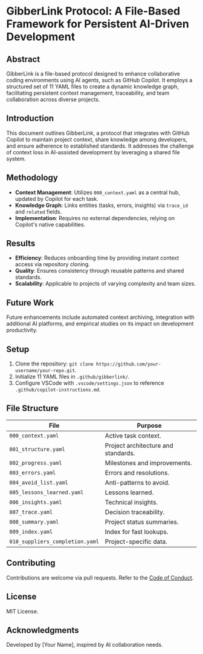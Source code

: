 # GibberLink Protocol: A File-Based Framework for Persistent AI-Driven Development

## Abstract
GibberLink is a file-based protocol designed to enhance collaborative coding environments using AI agents, such as GitHub Copilot. It employs a structured set of 11 YAML files to create a dynamic knowledge graph, facilitating persistent context management, traceability, and team collaboration across diverse projects.

## Introduction
This document outlines GibberLink, a protocol that integrates with GitHub Copilot to maintain project context, share knowledge among developers, and ensure adherence to established standards. It addresses the challenge of context loss in AI-assisted development by leveraging a shared file system.

## Methodology
- **Context Management**: Utilizes `000_context.yaml` as a central hub, updated by Copilot for each task.
- **Knowledge Graph**: Links entities (tasks, errors, insights) via `trace_id` and `related` fields.
- **Implementation**: Requires no external dependencies, relying on Copilot's native capabilities.

## Results
- **Efficiency**: Reduces onboarding time by providing instant context access via repository cloning.
- **Quality**: Ensures consistency through reusable patterns and shared standards.
- **Scalability**: Applicable to projects of varying complexity and team sizes.

## Future Work
Future enhancements include automated context archiving, integration with additional AI platforms, and empirical studies on its impact on development productivity.

## Setup
1. Clone the repository: `git clone https://github.com/your-username/your-repo.git`.
2. Initialize 11 YAML files in `.github/gibberlink/`.
3. Configure VSCode with `.vscode/settings.json` to reference `.github/copilot-instructions.md`.

## File Structure
| File | Purpose |
|------|---------|
| `000_context.yaml` | Active task context. |
| `001_structure.yaml` | Project architecture and standards. |
| `002_progress.yaml` | Milestones and improvements. |
| `003_errors.yaml` | Errors and resolutions. |
| `004_avoid_list.yaml` | Anti-patterns to avoid. |
| `005_lessons_learned.yaml` | Lessons learned. |
| `006_insights.yaml` | Technical insights. |
| `007_trace.yaml` | Decision traceability. |
| `008_summary.yaml` | Project status summaries. |
| `009_index.yaml` | Index for fast lookups. |
| `010_suppliers_completion.yaml` | Project-specific data. |

## Contributing
Contributions are welcome via pull requests. Refer to the [Code of Conduct](CODE_OF_CONDUCT.md).

## License
MIT License.

## Acknowledgments
Developed by [Your Name], inspired by AI collaboration needs.